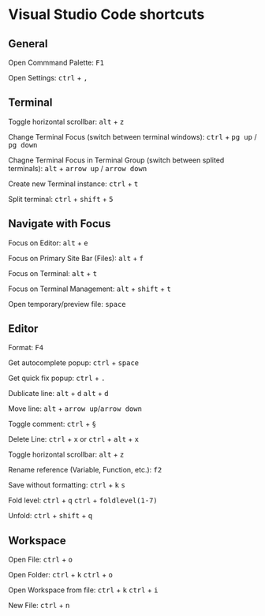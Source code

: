 # Visual Studio Code shortcuts

## General

Open Commmand Palette: <kbd>F1</kbd>

Open Settings: <kbd>ctrl</kbd> + <kbd>,</kbd>

## Terminal

Toggle horizontal scrollbar: <kbd>alt</kbd> + <kbd>z</kbd>

Change Terminal Focus (switch between terminal windows): <kbd>ctrl</kbd> + <kbd>pg up</kbd> / <kbd>pg down</kbd>

Chagne Terminal Focus in Terminal Group (switch between splited terminals): <kbd>alt</kbd> + <kbd>arrow up</kbd> / <kbd>arrow down</kbd>

Create new Terminal instance: <kbd>ctrl</kbd> + <kbd>t</kbd>

Split terminal: <kbd>ctrl</kbd> + <kbd>shift</kbd> + <kbd>5</kbd>

## Navigate with Focus

Focus on Editor: <kbd>alt</kbd> + <kbd>e</kbd>

Focus on Primary Site Bar (Files): <kbd>alt</kbd> + <kbd>f</kbd>

Focus on Terminal: <kbd>alt</kbd> + <kbd>t</kbd>

Focus on Terminal Management: <kbd>alt</kbd> + <kbd>shift</kbd> + <kbd>t</kbd>

Open temporary/preview file: <kbd>space</kbd>

## Editor

Format: <kbd>F4</kbd>

Get autocomplete popup: <kbd>ctrl</kbd> + <kbd>space</kbd>

Get quick fix popup: <kbd>ctrl</kbd> + <kbd>.</kbd>

Dublicate line: <kbd>alt</kbd> + <kbd>d</kbd> <kbd>alt</kbd> + <kbd>d</kbd>

Move line: <kbd>alt</kbd> + <kbd>arrow up</kbd>/<kbd>arrow down</kbd>

Toggle comment: <kbd>ctrl</kbd> + <kbd>§</kbd>

Delete Line: <kbd>ctrl</kbd> + <kbd>x</kbd> or <kbd>ctrl</kbd> + <kbd>alt</kbd> + <kbd>x</kbd>

Toggle horizontal scrollbar: <kbd>alt</kbd> + <kbd>z</kbd>

Rename reference (Variable, Function, etc.): <kbd>f2</kbd>

Save without formatting: <kbd>ctrl</kbd> + <kbd>k</kbd> <kbd>s</kbd>

Fold level: <kbd>ctrl</kbd> + <kbd>q</kbd> <kbd>ctrl</kbd> + <kbd>foldlevel(1-7)</kbd>

Unfold: <kbd>ctrl</kbd> + <kbd>shift</kbd> + <kbd>q</kbd>

<!-- Git file history: <kbd>alt</kbd> + <kbd>h</kbd> -->

## Workspace

Open File: <kbd>ctrl</kbd> + <kbd>o</kbd>

Open Folder: <kbd>ctrl</kbd> + <kbd>k</kbd> <kbd>ctrl</kbd> + <kbd>o</kbd>

Open Workspace from file: <kbd>ctrl</kbd> + <kbd>k</kbd> <kbd>ctrl</kbd> + <kbd>i</kbd>

New File: <kbd>ctrl</kbd> + <kbd>n</kbd>
